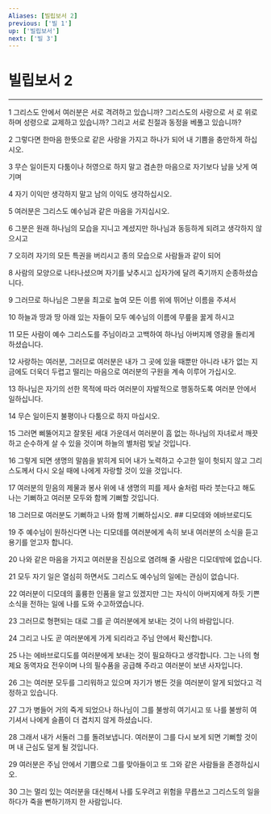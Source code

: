 ```yaml
---
Aliases: [빌립보서 2]
previous: ['빌 1']
up: ['빌립보서']
next: ['빌 3']
---
```

# 빌립보서 2

***


1 그리스도 안에서 여러분은 서로 격려하고 있습니까? 그리스도의 사랑으로 서 로 위로하며 성령으로 교제하고 있습니까? 그리고 서로 친절과 동정을 베풀고 있습니까? 

2 그렇다면 한마음 한뜻으로 같은 사랑을 가지고 하나가 되어 내 기쁨을 충만하게 하십시오. 

3 무슨 일이든지 다툼이나 허영으로 하지 말고 겸손한 마음으로 자기보다 남을 낫게 여기며 

4 자기 이익만 생각하지 말고 남의 이익도 생각하십시오. 

5 여러분은 그리스도 예수님과 같은 마음을 가지십시오. 

6 그분은 원래 하나님의 모습을 지니고 계셨지만 하나님과 동등하게 되려고 생각하지 않으시고 

7 오히려 자기의 모든 특권을 버리시고 종의 모습으로 사람들과 같이 되어 

8 사람의 모양으로 나타나셨으며 자기를 낮추시고 십자가에 달려 죽기까지 순종하셨습니다. 

9 그러므로 하나님은 그분을 최고로 높여 모든 이름 위에 뛰어난 이름을 주셔서 

10 하늘과 땅과 땅 아래 있는 자들이 모두 예수님의 이름에 무릎을 꿇게 하시고 

11 모든 사람이 예수 그리스도를 주님이라고 고백하여 하나님 아버지께 영광을 돌리게 하셨습니다. 

12 사랑하는 여러분, 그러므로 여러분은 내가 그 곳에 있을 때뿐만 아니라 내가 없는 지금에도 더욱더 두렵고 떨리는 마음으로 여러분의 구원을 계속 이루어 가십시오. 

13 하나님은 자기의 선한 목적에 따라 여러분이 자발적으로 행동하도록 여러분 안에서 일하십니다. 

14 무슨 일이든지 불평이나 다툼으로 하지 마십시오. 

15 그러면 삐뚤어지고 잘못된 세대 가운데서 여러분이 흠 없는 하나님의 자녀로서 깨끗하고 순수하게 살 수 있을 것이며 하늘의 별처럼 빛날 것입니다. 

16 그렇게 되면 생명의 말씀을 밝히게 되어 내가 노력하고 수고한 일이 헛되지 않고 그리스도께서 다시 오실 때에 나에게 자랑할 것이 있을 것입니다. 

17 여러분의 믿음의 제물과 봉사 위에 내 생명의 피를 제사 술처럼 따라 붓는다고 해도 나는 기뻐하고 여러분 모두와 함께 기뻐할 것입니다. 

18 그러므로 여러분도 기뻐하고 나와 함께 기뻐하십시오. ## 디모데와 에바브로디도 

19 주 예수님이 원하신다면 나는 디모데를 여러분에게 속히 보내 여러분의 소식을 듣고 용기를 얻고자 합니다. 

20 나와 같은 마음을 가지고 여러분을 진심으로 염려해 줄 사람은 디모데밖에 없습니다. 

21 모두 자기 일은 열심히 하면서도 그리스도 예수님의 일에는 관심이 없습니다. 

22 여러분이 디모데의 훌륭한 인품을 알고 있겠지만 그는 자식이 아버지에게 하듯 기쁜 소식을 전하는 일에 나를 도와 수고하였습니다. 

23 그러므로 형편되는 대로 그를 곧 여러분에게 보내는 것이 나의 바람입니다. 

24 그리고 나도 곧 여러분에게 가게 되리라고 주님 안에서 확신합니다. 

25 나는 에바브로디도를 여러분에게 보내는 것이 필요하다고 생각합니다. 그는 나의 형제요 동역자요 전우이며 나의 필수품을 공급해 주라고 여러분이 보낸 사자입니다. 

26 그는 여러분 모두를 그리워하고 있으며 자기가 병든 것을 여러분이 알게 되었다고 걱정하고 있습니다. 

27 그가 병들어 거의 죽게 되었으나 하나님이 그를 불쌍히 여기시고 또 나를 불쌍히 여기셔서 나에게 슬픔이 더 겹치지 않게 하셨습니다. 

28 그래서 내가 서둘러 그를 돌려보냅니다. 여러분이 그를 다시 보게 되면 기뻐할 것이며 내 근심도 덜게 될 것입니다. 

29 여러분은 주님 안에서 기쁨으로 그를 맞아들이고 또 그와 같은 사람들을 존경하십시오. 

30 그는 멀리 있는 여러분을 대신해서 나를 도우려고 위험을 무릅쓰고 그리스도의 일을 하다가 죽을 뻔하기까지 한 사람입니다.
